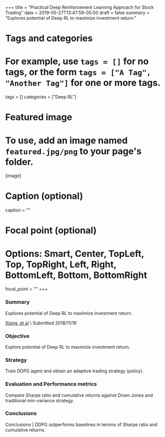 +++
title = "Practical Deep Reinforcement Learning Approach for Stock Trading"
date = 2019-05-27T13:47:59-05:00
draft = false
summary = "Explores potential of Deep RL to maximize investment return."

# Tags and categories
# For example, use `tags = []` for no tags, or the form `tags = ["A Tag", "Another Tag"]` for one or more tags.
tags = []
categories = ["Deep RL"]

# Featured image
# To use, add an image named `featured.jpg/png` to your page's folder.
[image]
  # Caption (optional)
  caption = ""

  # Focal point (optional)
  # Options: Smart, Center, TopLeft, Top, TopRight, Left, Right, BottomLeft, Bottom, BottomRight
  focal_point = ""
+++

### Summary
Explores potential of Deep RL to maximize investment return.

[Xiong, et al](https://arxiv.org/abs/1811.07522) \\
Submitted 2018/11/19

### Objective
Explore potential of Deep RL to maximize investment return.

### Strategy
Train DDPG agent and obtain an adaptive trading strategy (policy).

### Evaluation and Performance metrics
Compare Sharpe ratio and cumulative returns against Down Jones and traditional min-variance strategy.

### Conclusions
Conclusions | DDPG outperforms baselines in teroms of Sharpe ratio and cumulative returns.
